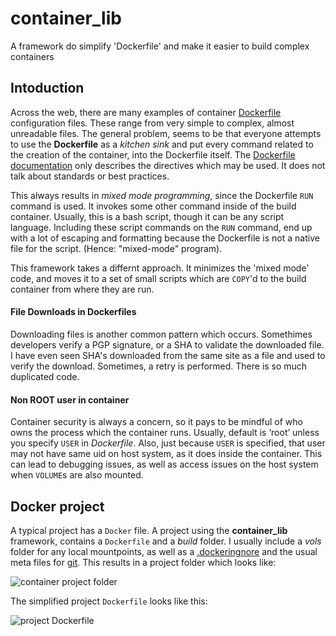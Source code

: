 # container_lib

A framework do simplify 'Dockerfile' and make it easier to build complex containers

## Intoduction

Across the web, there are many examples of container [Dockerfile](https://github.com/search?utf8=%E2%9C%93&q=Dockerfile&type=) configuration files. These range from very simple to complex, almost unreadable files. The general problem, seems to be that everyone attempts to use the **Dockerfile** as a *kitchen sink* and put every command related to the creation of the container, into the Dockerfile itself. The [Dockerfile documentation](https://docs.docker.com/engine/reference/builder/) only describes the directives which may be used. It does not talk about standards or best practices.

This always results in *mixed mode programming*, since the Dockerfile `RUN` command is used. It invokes some other command inside of the build container. Usually, this is a bash script, though it can be any script language. Including these script commands on the `RUN` command, end up with a lot of escaping and formatting because the Dockerfile is not a native file for the script. (Hence: "mixed-mode" program).

This framework takes a differnt approach. It minimizes the 'mixed mode' code, and moves it to a set of small scripts which are `COPY`'d to the build container from where they are run.

#### File Downloads in Dockerfiles
Downloading files is another common pattern which occurs. Somethimes developers verify a PGP signature, or a SHA to validate the downloaded file. I have even seen SHA's downloaded from the same site as a file and used to verify the download. Sometimes, a retry is performed. There is so much duplicated code.

#### Non ROOT user in container
Container security is always a concern, so it pays to be mindful of who owns the process which the container runs. Usually, default is ‘root’ unless you specify `USER` in *Dockerfile*. Also, just because `USER` is specified, that user may not have same uid on host system, as it does inside the container. This can lead to debugging issues, as well as access issues on the host system when `VOLUME`s are also mounted.


## Docker project
A typical project has a `Docker` file. A project using the **container\_lib** framework, contains a `Dockerfile` and a *build* folder. I usually include a *vols* folder for any local mountpoints, as well as a [.dockeringnore](https://docs.docker.com/engine/reference/builder/#dockerignore-file) and the usual meta files for [git](https://git-scm.com/doc). This results in a project folder which looks like:

![container project folder](https://github.com/ballab1/container_lib/blob/doc/docs/Container_Project_Folder.png)

The simplified project `Dockerfile` looks like this:

![project Dockerfile](https://github.com/ballab1/container_lib/blob/doc/docs/Project_Dockerfile.png)

